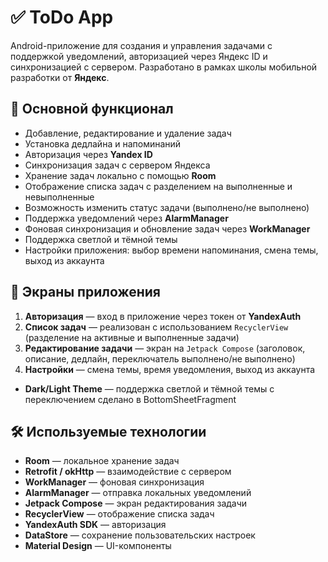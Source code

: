# ✅ ToDo App

Android-приложение для создания и управления задачами с поддержкой уведомлений, авторизацией через Яндекс ID и синхронизацией с сервером. Разработано в рамках школы мобильной разработки от **Яндекс**.

## 📱 Основной функционал

- Добавление, редактирование и удаление задач
- Установка дедлайна и напоминаний
- Авторизация через **Yandex ID**
- Синхронизация задач с сервером Яндекса
- Хранение задач локально с помощью **Room**
- Отображение списка задач с разделением на выполненные и невыполненные
- Возможность изменить статус задачи (выполнено/не выполнено)
- Поддержка уведомлений через **AlarmManager**
- Фоновая синхронизация и обновление задач через **WorkManager**
- Поддержка светлой и тёмной темы
- Настройки приложения: выбор времени напоминания, смена темы, выход из аккаунта

## 🔧 Экраны приложения

1. **Авторизация** — вход в приложение через токен от **YandexAuth**
2. **Список задач** — реализован с использованием `RecyclerView` (разделение на активные и выполненные задачи)
3. **Редактирование задачи** — экран на `Jetpack Compose` (заголовок, описание, дедлайн, переключатель выполнено/не выполнено)
4. **Настройки** — смена темы, время уведомления, выход из аккаунта
  - **Dark/Light Theme** — поддержка светлой и тёмной темы с переключением сделано в BottomSheetFragment

## 🛠️ Используемые технологии

- **Room** — локальное хранение задач
- **Retrofit / okHttp** — взаимодействие с сервером
- **WorkManager** — фоновая синхронизация
- **AlarmManager** — отправка локальных уведомлений
- **Jetpack Compose** — экран редактирования задачи
- **RecyclerView** — отображение списка задач
- **YandexAuth SDK** — авторизация
- **DataStore** — сохранение пользовательских настроек
- **Material Design** — UI-компоненты
